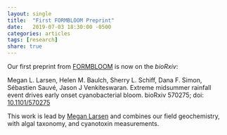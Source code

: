 ```yaml
---
layout: single
title:  "First FORMBLOOM Preprint"
date:   2019-07-03 18:30:00 -0500
categories: articles
tags: [research]
share: true
---
```


Our first preprint from [FORMBLOOM](http://formbloom.ca) is now on the _bioRxiv_:

Megan L. Larsen, Helen M. Baulch, Sherry L. Schiff, Dana F. Simon, Sébastien Sauvé, Jason J Venkiteswaran. Extreme midsummer rainfall event drives early onset cyanobacterial bloom. bioRxiv 570275; doi: [10.1101/570275](https://doi.org/10.1101/570275)

This work is lead by [Megan Larsen](https://gwf.usask.ca/formbloom/news--events/2017/new-singledoctoral-fellow-joins-team.php) and combines our field geochemistry, with algal taxonomy, and cyanotoxin measurements.
